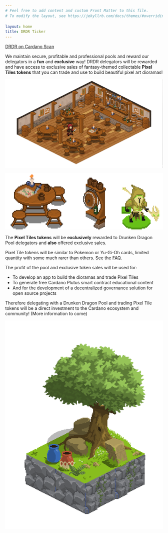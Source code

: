 ```yaml
---
# Feel free to add content and custom Front Matter to this file.
# To modify the layout, see https://jekyllrb.com/docs/themes/#overriding-theme-defaults

layout: home
title: DRDR Ticker
---
```


[DRDR on Cardano Scan](https://cardanoscan.io/pool/0084f4fee5502c87ee5c4f5c592856f2bfb6269355b9d87ed549e551) 

We maintain secure, profitable and professional pools and reward our delegators in a **fun** and **exclusive** way! DRDR delegators will be rewarded and have access to exclusive sales of fantasy-themed collectable **Pixel Tiles tokens** that you can trade and use to build beautiful pixel art dioramas!

![Pixel Tile Tavern Diorama 1](/assets/img/tavern-diorama-example.png)

![Pixel Tile Tavern Example 1](/assets/img/tiles-example-1.png)

The **Pixel Tiles tokens** will be **exclusively** rewarded to Drunken Dragon Pool delegators and **also** offered exclusive sales. 

Pixel Tile tokens will be similar to Pokemon or Yu-Gi-Oh cards, limited quantity with some much rarer than others. See the [FAQ](/faq.html).

The profit of the pool and exclusive token sales will be used for:

* To develop an app to build the dioramas and trade Pixel Tiles
* To generate free Cardano Plutus smart contract educational content
* And for the development of a decentralized governance solution for open source projects

Therefore delegating with a Drunken Dragon Pool and trading Pixel Tile tokens will be a direct investment to the Cardano ecosystem and community! (More information to come)

![Pixel Tile Tavern Diorama 2](/assets/img/plains-diorama-example.png)
